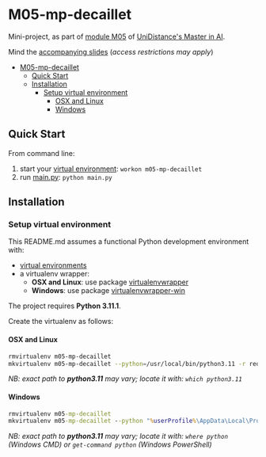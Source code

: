 # M05-mp-decaillet

Mini-project, as part of [module M05](https://moodle.fernuni.ch/course/view.php?id=3063) of [UniDistance's Master in AI](https://unidistance.ch/en/mathematics-and-computer-science/master-in-artificial-intelligence).

Mind the [accompanying slides](https://docs.google.com/presentation/d/1K4tIIJnhCY4eQcIWi5A6ZEol2mN5A6Cau0tL68QcjHY/edit?usp=sharing) (_access restrictions may apply_)

- [M05-mp-decaillet](#m05-mp-decaillet)
  - [Quick Start](#quick-start)
  - [Installation](#installation)
    - [Setup virtual environment](#setup-virtual-environment)
      - [OSX and Linux](#osx-and-linux)
      - [Windows](#windows)

<!-- -------------------------------------------------- -->

## Quick Start

From command line:

1. start your [virtual environment](#setup-virtual-environment): `workon m05-mp-decaillet`
2. run [main.py](main.py): `python main.py`

<!-- -------------------------------------------------- -->

## Installation

### Setup virtual environment

This README.md assumes a functional Python development environment with:

- [virtual environments](https://docs.python.org/3/library/venv.html)
- a virtualenv wrapper:
  - **OSX and Linux**: use package [virtualenvwrapper](https://virtualenvwrapper.readthedocs.io/en/latest/install.html)
  - **Windows**: use package [virtualenvwrapper-win](https://pypi.org/project/virtualenvwrapper-win/)

The project requires **Python 3.11.1**.

Create the virtualenv as follows:

#### OSX and Linux

```bash
rmvirtualenv m05-mp-decaillet
mkvirtualenv m05-mp-decaillet --python=/usr/local/bin/python3.11 -r requirements.txt
```

_NB: exact path to **python3.11** may vary; locate it with: `which python3.11`_

#### Windows

```cmd
rmvirtualenv m05-mp-decaillet
mkvirtualenv m05-mp-decaillet --python "%userProfile%\AppData\Local\Programs\Python\Python311\python.exe" -r requirements.txt
```

_NB: exact path to **python3.11** may vary; locate it with: `where python` (Windows CMD) or `get-command python` (Windows PowerShell)_
  
<!-- -------------------------------------------------- -->
